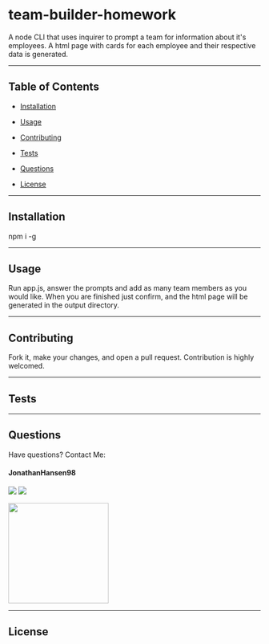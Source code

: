 # team-builder-homework

A node CLI that uses inquirer to prompt a team for information about it's employees. A html page with cards for each employee and their respective data is generated.
<hr>

## Table of Contents
    
* [Installation](#Installation)
    
* [Usage](#Usage)
    
* [Contributing](#Contributing)
    
* [Tests](#Tests)

* [Questions](#Questions)
    
* [License](#License)
<hr>

## Installation
npm i -g
<hr>

## Usage
Run app.js, answer the prompts and add as many team members as you would like. When you are finished just confirm, and the html page will be generated in the output directory.
<hr>

## Contributing 
Fork it, make your changes, and open a pull request. Contribution is highly welcomed.
<hr>

## Tests

<hr>

## Questions
 Have questions? Contact Me: 

 #### JonathanHansen98 

 <a href="https://github.com/JonathanHansen98"><img src="https://img.shields.io/static/v1?label=Contact&message=Github&color=lightgrey" /></a>
 <a href="mailto:kriah0872@gmail.com"><img src="https://img.shields.io/badge/Contact-Email%20Me!-lightgrey" /></a> 
 
<img src="https://avatars.githubusercontent.com/u/58758929?" width="200" height="200" />
<hr>


## License
